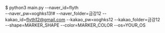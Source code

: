 $ python3 main.py --naver_id=flyth \
                  --naver_pw=xoghks13!#
                --naver_folder=금강12
                --kakao_id=flyth12@gmail.com
                --kakao_pw=xoghks12
                --kakao_folder=금강12
                --shape=MARKER_SHAPE
                --color=MARKER_COLOR
                --os=YOUR_OS

